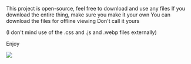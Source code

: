 This project is open-source, feel free to download and use any files
If you download the entire thing, make sure you make it your own
You can download the files for offline viewing
Don't call it yours

(I don't mind use of the .css and .js and .webp files externally)

Enjoy

<img src="https://jinxcade.venith.net/favicon.png">
